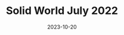 ---
title: Solid World July 2022
date: 2023-10-20
description: Event were I introduced the Decentralized Delivery project to the Solid community.
---